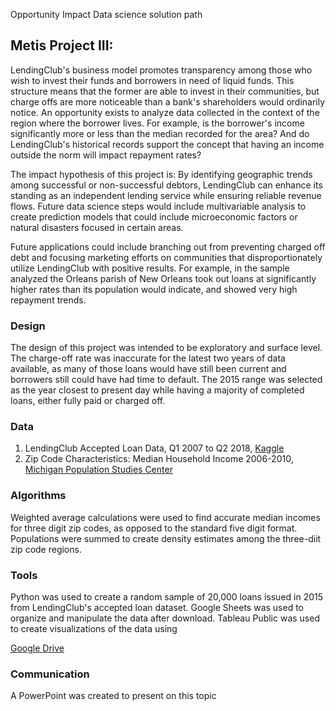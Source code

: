 Opportunity
Impact
Data science solution path

## Metis Project III: 

LendingClub's business model promotes transparency among those who wish to invest their funds and borrowers in need of liquid funds. This structure means that the former are able to invest in their communities, but charge offs are more noticeable than a bank's shareholders would ordinarily notice. An opportunity exists to analyze data collected in the context of the region where the borrower lives. For example, is the borrower's income significantly more or less than the median recorded for the area? And do LendingClub's historical records support the concept that having an income outside the norm will impact repayment rates? 

The impact hypothesis of this project is: By identifying geographic trends among successful or non-successful debtors, LendingClub can enhance its standing as an independent lending service while ensuring reliable revenue flows.
Future data science steps would include multivariable analysis to create prediction models that could include microeconomic factors or natural disasters focused in certain areas. 

Future applications could include branching out from preventing charged off debt and focusing marketing efforts on communities that disproportionately utilize LendingClub with positive results. For example, in the sample analyzed the Orleans parish of New Orleans took out loans at significantly higher rates than its population would indicate, and showed very high repayment trends. 

### Design

The design of this project was intended to be exploratory and surface level. The charge-off rate was inaccurate for the latest two years of data available, as many of those loans would have still been current and borrowers still could have had time to default. The 2015 range was selected as the year closest to present day while having a majority of completed loans, either fully paid or charged off. 

### Data

1. LendingClub Accepted Loan Data, Q1 2007 to Q2 2018, [Kaggle](https://www.kaggle.com/wordsforthewise/lending-club)
2. Zip Code Characteristics: Median Household Income 2006-2010, [Michigan Population Studies Center](https://www.psc.isr.umich.edu/dis/census/Features/tract2zip/)

### Algorithms

Weighted average calculations were used to find accurate median incomes for three digit zip codes, as opposed to the standard five digit format. Populations were summed to create density estimates among the three-diit zip code regions. 


### Tools
Python was used to create a random sample of 20,000 loans issued in 2015 from LendingClub's accepted loan dataset. 
Google Sheets was used to organize and manipulate the data after download. Tableau Public was used to create visualizations of the data using 

[Google Drive](https://drive.google.com/drive/folders/1HmsVLN5KYqxKIZJHmSEU_p4LV_lUBu3P?usp=sharing)

### Communication

A PowerPoint was created to present on this topic 
